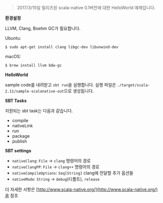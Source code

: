
> 2017/3/15일 릴리즈된 scala-native 0.1버전에 대한 HelloWorld 예제입니다.

**환경설정**

LLVM, Clang, Boehm GC가 필요합니다.

Ubuntu:

```sh
$ sudo apt-get install clang libgc-dev libunwind-dev
```

macOS:

```sh
$ brew install llvm bdw-gc
```

**HelloWorld**

sample code를 내려받고 `sbt run`을 실행합니다. 실행 파일은 `./target/scala-2.11/sample-scalanative-out`으로 생성됩니다.


**SBT Tasks**

지원되는 sbt task는 다음과 같습니다.

 - compile
 - nativeLink
 - run
 - package
 - publish
 
 
**SBT settings**

 - `nativeClang`: `File`  -> `clang` 명령어의 경로
 - `nativeClangPP`: `File` -> `clang++` 명령어의 경로
 - `nativeCompileOptions`: `Seq[String]` clang에 전달할 추가 옵션들
 - `nativeMode`: `String` -> `debug`(디폴트), `release`
 
더 자세한 사항은 [http://www.scala-native.org/](http://www.scala-native.org/)을 참조
